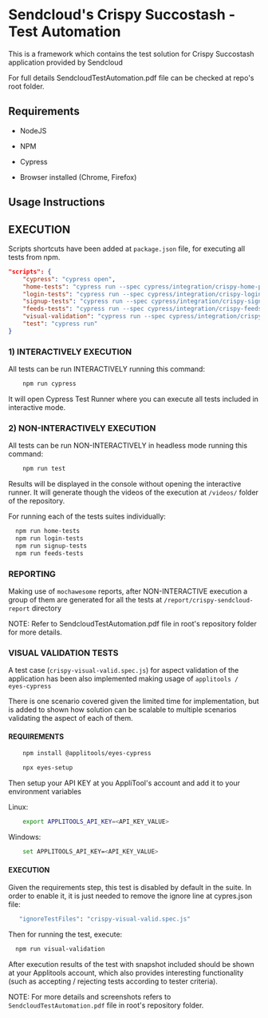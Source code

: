 # Sendcloud's Crispy Succostash - Test Automation

This is a framework which contains the test solution for Crispy Succostash application provided by Sendcloud

For full details SendcloudTestAutomation.pdf file can be checked at repo's root folder.

## Requirements

* NodeJS

* NPM

* Cypress

* Browser installed (Chrome, Firefox)

## Usage Instructions

## EXECUTION

Scripts shortcuts have been added at `package.json` file, for executing all tests from npm.

```json
"scripts": {
	"cypress": "cypress open",
	"home-tests": "cypress run --spec cypress/integration/crispy-home-page.spec.js",
	"login-tests": "cypress run --spec cypress/integration/crispy-login-page.spec.js",
	"signup-tests": "cypress run --spec cypress/integration/crispy-signup-page.spec.js",
	"feeds-tests": "cypress run --spec cypress/integration/crispy-feeds-page.spec.js",
	"visual-validation": "cypress run --spec cypress/integration/crispy-visual-valid.spec.js",
	"test": "cypress run"
}
```


### 1)	INTERACTIVELY EXECUTION

 All tests can be run INTERACTIVELY running this command:

```bash
    npm run cypress
```

 It will open Cypress Test Runner where you can execute all tests included in interactive mode.


### 2)	NON-INTERACTIVELY EXECUTION

 All tests can be run NON-INTERACTIVELY in headless mode running this command:

```bash
    npm run test
```

Results will be displayed in the console without opening the interactive runner. It will generate though the videos of the execution at `/videos/` folder of the repository.

For running each of the tests suites individually:

```bash
  npm run home-tests
  npm run login-tests
  npm run signup-tests
  npm run feeds-tests
```


### REPORTING

Making use of `mochawesome` reports, after NON-INTERACTIVE execution a group of them are generated for all the tests at `/report/crispy-sendcloud-report` directory


NOTE: Refer to SendcloudTestAutomation.pdf file in root's repository folder for more details.


### VISUAL VALIDATION TESTS

A test case (`crispy-visual-valid.spec.js`) for aspect validation of the application has been also implemented making usage of `applitools / eyes-cypress`

There is one scenario covered given the limited time for implementation, but is added to shown how solution can be scalable to multiple scenarios validating the aspect of each of them.

#### REQUIREMENTS

```bash
	npm install @applitools/eyes-cypress
```

```bash
	npx eyes-setup
```

Then setup your API KEY at you AppliTool's account and add it to your environment variables

Linux:

```bash
	export APPLITOOLS_API_KEY=<API_KEY_VALUE>
```

Windows:

```bash
	set APPLITOOLS_API_KEY=<API_KEY_VALUE>
```


#### EXECUTION

Given the requirements step, this test is disabled by default in the suite. In order to enable it, it is just needed to remove the ignore line at cypres.json file:

```bash
   "ignoreTestFiles": "crispy-visual-valid.spec.js"
```

Then for running the test, execute:

```bash
  npm run visual-validation
```

After execution results of the test with snapshot included should be shown at your Applitools account, which also provides interesting functionality (such as accepting / rejecting tests according to tester criteria).

NOTE: For more details and screenshots refers to `SendcloudTestAutomation.pdf` file in root's repository folder.



